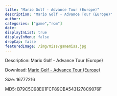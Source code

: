```yaml
---
title: "Mario Golf - Advance Tour (Europe)"
description: "Mario Golf - Advance Tour (Europe)"
author: 
categories: ["game","rom"]
date: 
displayInList: true
displayInMenu: false
dropCap: false
featuredImage: /img/miss/gamemiss.jpg
---
```


Description: Mario Golf - Advance Tour (Europe)

Download: <a style="text-decoration:underline;" href="https://mega.nz/#!yDASQCpL!uUYZ-ZFp2ScjRDyBLs4pfpuyar8e2TSnj7nmKlpw-gA" target = "_blank" rel = "nofollow" > Mario Golf - Advance Tour (Europe)</a>

Size: 16777216

MD5: B79C5C98E01FCF89CBA5431278C9076F

